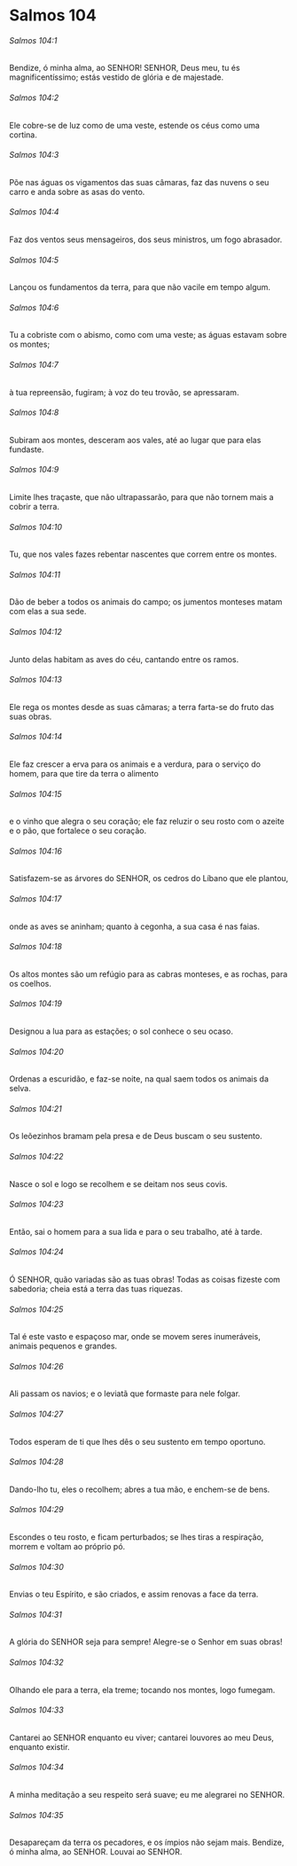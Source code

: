 # Salmos 104

###### Salmos 104:1

Bendize, ó minha alma, ao SENHOR! SENHOR, Deus meu, tu és magnificentíssimo; estás vestido de glória e de majestade.

###### Salmos 104:2

Ele cobre-se de luz como de uma veste, estende os céus como uma cortina.

###### Salmos 104:3

Põe nas águas os vigamentos das suas câmaras, faz das nuvens o seu carro e anda sobre as asas do vento.

###### Salmos 104:4

Faz dos ventos seus mensageiros, dos seus ministros, um fogo abrasador.

###### Salmos 104:5

Lançou os fundamentos da terra, para que não vacile em tempo algum.

###### Salmos 104:6

Tu a cobriste com o abismo, como com uma veste; as águas estavam sobre os montes;

###### Salmos 104:7

à tua repreensão, fugiram; à voz do teu trovão, se apressaram.

###### Salmos 104:8

Subiram aos montes, desceram aos vales, até ao lugar que para elas fundaste.

###### Salmos 104:9

Limite lhes traçaste, que não ultrapassarão, para que não tornem mais a cobrir a terra.

###### Salmos 104:10

Tu, que nos vales fazes rebentar nascentes que correm entre os montes.

###### Salmos 104:11

Dão de beber a todos os animais do campo; os jumentos monteses matam com elas a sua sede.

###### Salmos 104:12

Junto delas habitam as aves do céu, cantando entre os ramos.

###### Salmos 104:13

Ele rega os montes desde as suas câmaras; a terra farta-se do fruto das suas obras.

###### Salmos 104:14

Ele faz crescer a erva para os animais e a verdura, para o serviço do homem, para que tire da terra o alimento

###### Salmos 104:15

e o vinho que alegra o seu coração; ele faz reluzir o seu rosto com o azeite e o pão, que fortalece o seu coração.

###### Salmos 104:16

Satisfazem-se as árvores do SENHOR, os cedros do Líbano que ele plantou,

###### Salmos 104:17

onde as aves se aninham; quanto à cegonha, a sua casa é nas faias.

###### Salmos 104:18

Os altos montes são um refúgio para as cabras monteses, e as rochas, para os coelhos.

###### Salmos 104:19

Designou a lua para as estações; o sol conhece o seu ocaso.

###### Salmos 104:20

Ordenas a escuridão, e faz-se noite, na qual saem todos os animais da selva.

###### Salmos 104:21

Os leõezinhos bramam pela presa e de Deus buscam o seu sustento.

###### Salmos 104:22

Nasce o sol e logo se recolhem e se deitam nos seus covis.

###### Salmos 104:23

Então, sai o homem para a sua lida e para o seu trabalho, até à tarde.

###### Salmos 104:24

Ó SENHOR, quão variadas são as tuas obras! Todas as coisas fizeste com sabedoria; cheia está a terra das tuas riquezas.

###### Salmos 104:25

Tal é este vasto e espaçoso mar, onde se movem seres inumeráveis, animais pequenos e grandes.

###### Salmos 104:26

Ali passam os navios; e o leviatã que formaste para nele folgar.

###### Salmos 104:27

Todos esperam de ti que lhes dês o seu sustento em tempo oportuno.

###### Salmos 104:28

Dando-lho tu, eles o recolhem; abres a tua mão, e enchem-se de bens.

###### Salmos 104:29

Escondes o teu rosto, e ficam perturbados; se lhes tiras a respiração, morrem e voltam ao próprio pó.

###### Salmos 104:30

Envias o teu Espírito, e são criados, e assim renovas a face da terra.

###### Salmos 104:31

A glória do SENHOR seja para sempre! Alegre-se o Senhor em suas obras!

###### Salmos 104:32

Olhando ele para a terra, ela treme; tocando nos montes, logo fumegam.

###### Salmos 104:33

Cantarei ao SENHOR enquanto eu viver; cantarei louvores ao meu Deus, enquanto existir.

###### Salmos 104:34

A minha meditação a seu respeito será suave; eu me alegrarei no SENHOR.

###### Salmos 104:35

Desapareçam da terra os pecadores, e os ímpios não sejam mais. Bendize, ó minha alma, ao SENHOR. Louvai ao SENHOR.

